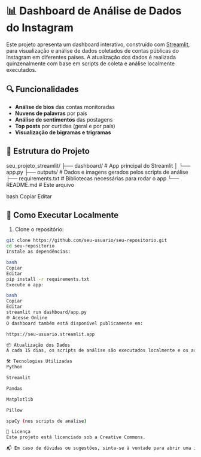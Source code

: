 # 📊 Dashboard de Análise de Dados do Instagram

Este projeto apresenta um dashboard interativo, construído com [Streamlit](https://streamlit.io), para visualização e análise de dados coletados de contas públicas do Instagram em diferentes países. A atualização dos dados é realizada quinzenalmente com base em scripts de coleta e análise localmente executados.

## 🔍 Funcionalidades

- **Análise de bios** das contas monitoradas
- **Nuvens de palavras** por país
- **Análise de sentimentos** das postagens
- **Top posts** por curtidas (geral e por país)
- **Visualização de bigramas e trigramas**

## 📁 Estrutura do Projeto

seu_projeto_streamlit/
├── dashboard/ # App principal do Streamlit
│ └── app.py
├── outputs/ # Dados e imagens gerados pelos scripts de análise
├── requirements.txt # Bibliotecas necessárias para rodar o app
└── README.md # Este arquivo

bash
Copiar
Editar

## 🚀 Como Executar Localmente

1. Clone o repositório:
```bash
git clone https://github.com/seu-usuario/seu-repositorio.git
cd seu-repositorio
Instale as dependências:

bash
Copiar
Editar
pip install -r requirements.txt
Execute o app:

bash
Copiar
Editar
streamlit run dashboard/app.py
🌐 Acesse Online
O dashboard também está disponível publicamente em:

https://seu-usuario.streamlit.app

📦 Atualização dos Dados
A cada 15 dias, os scripts de análise são executados localmente e os arquivos gerados são atualizados na pasta outputs/. O Streamlit lê diretamente dessa pasta, permitindo que as visualizações estejam sempre sincronizadas com os dados mais recentes.

🛠️ Tecnologias Utilizadas
Python

Streamlit

Pandas

Matplotlib

Pillow

spaCy (nos scripts de análise)

📄 Licença
Este projeto está licenciado sob a Creative Commons.

📬 Em caso de dúvidas ou sugestões, sinta-se à vontade para abrir uma issue ou entrar em contato!
